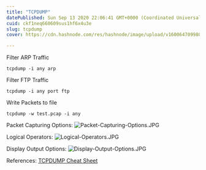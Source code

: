 ```yaml
---
title: "TCPDUMP"
datePublished: Sun Sep 13 2020 22:06:41 GMT+0000 (Coordinated Universal Time)
cuid: ckf1neq660609sus1hf6x4u3e
slug: tcpdump
cover: https://cdn.hashnode.com/res/hashnode/image/upload/v1600647099807/HhKMTkktM.jpeg

---
```


Filter ARP Traffic

```
tcpdump -i any arp

``` 
Filter FTP Traffic

```
tcpdump -i any port ftp

``` 

Write Packets to file
```
tcpdump -w test.pcap -i any 
```

Packet Capturing Options:
![Packet-Capturing-Options.JPG](https://cdn.hashnode.com/res/hashnode/image/upload/v1600035315403/i6YdsPX60.jpeg)

Logical Operators:
![Logical-Operators.JPG](https://cdn.hashnode.com/res/hashnode/image/upload/v1600035409729/BlH_MiLZS.jpeg)

Display Output Options:
![Display-Output-Options.JPG](https://cdn.hashnode.com/res/hashnode/image/upload/v1600035946153/6z7MXZelT.jpeg)

References:
[TCPDUMP Cheat Sheet](https://www.comparitech.com/net-admin/tcpdump-cheat-sheet/)
